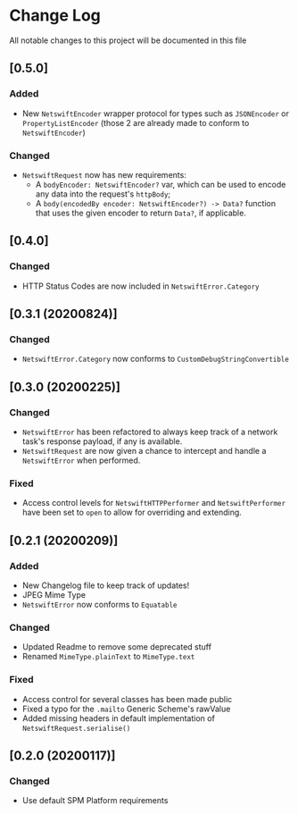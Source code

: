 
# Change Log
All notable changes to this project will  be documented in this file

## [0.5.0]
### Added
- New `NetswiftEncoder` wrapper protocol for types such as `JSONEncoder` or `PropertyListEncoder` (those 2 are already made to conform to `NetswiftEncoder`)

### Changed
- `NetswiftRequest` now has new requirements: 
    - A `bodyEncoder: NetswiftEncoder?` var, which can be used to encode any data into the request's `httpBody`;
    - A `body(encodedBy encoder: NetswiftEncoder?) -> Data?` function that uses the given encoder to return `Data?`, if applicable.

## [0.4.0]
### Changed
- HTTP Status Codes are now included in `NetswiftError.Category`

## [0.3.1 (20200824)]
### Changed
- `NetswiftError.Category` now conforms to `CustomDebugStringConvertible`

## [0.3.0 (20200225)]
### Changed
- `NetswiftError` has been refactored to always keep track of a network task's response payload, if any is available.
- `NetswiftRequest` are now given a chance to intercept and handle a `NetswiftError` when performed.

### Fixed
- Access control levels for  `NetswiftHTTPPerformer` and `NetswiftPerformer` have been set to `open` to allow for overriding and extending.

## [0.2.1 (20200209)]
### Added
- New Changelog file to keep track of updates!
- JPEG Mime Type
- `NetswiftError` now conforms to `Equatable`

### Changed
- Updated Readme to remove some deprecated stuff
- Renamed `MimeType.plainText` to `MimeType.text`

### Fixed
- Access control for several classes has been made public
- Fixed a typo for the `.mailto` Generic Scheme's rawValue
- Added missing headers in default implementation of `NetswiftRequest.serialise()`

## [0.2.0 (20200117)]
### Changed
- Use default SPM Platform requirements

